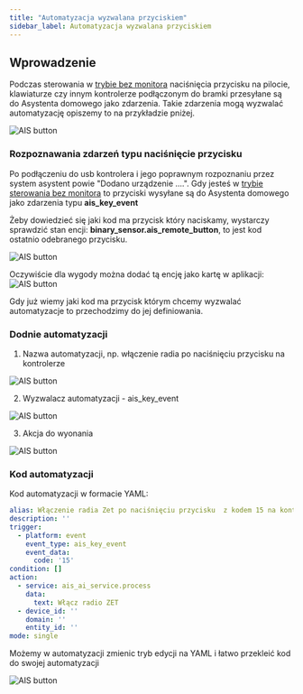 ```yaml
---
title: "Automatyzacja wyzwalana przyciskiem"
sidebar_label: Automatyzacja wyzwalana przyciskiem
---
```


## Wprowadzenie

Podczas sterowania w [trybie bez monitora](ais_bramka_first_run#sterowanie-bez-monitora) naciśnięcia przycisku na pilocie, klawiaturze czy innym kontrolerze podłączonym do bramki przesyłane są do Asystenta domowego jako zdarzenia.
Takie zdarzenia mogą wyzwalać automatyzację opiszemy to na przykładzie pniżej.

![AIS button](/img/en/bramka/ais_remote_key_events.jpg)

### Rozpoznawania zdarzeń typu naciśnięcie przycisku

Po podłączeniu do usb kontrolera i jego poprawnym rozpoznaniu przez system asystent powie "Dodano urządzenie ....". 
Gdy jesteś w [trybie sterowania bez monitora](ais_bramka_first_run#sterowanie-bez-monitora) to przyciski wysyłane są do Asystenta domowego jako zdarzenia typu **ais_key_event**

Żeby dowiedzieć się jaki kod ma przycisk który naciskamy, wystarczy sprawdzić stan encji: **binary_sensor.ais_remote_button**, to jest kod ostatnio odebranego przycisku.

![AIS button](/img/en/bramka/ais_remote_key_events_1.png)

Oczywiście dla wygody można dodać tą encję jako kartę w aplikacji:
![AIS button](/img/en/bramka/ais_remote_key_events_2.png)

Gdy już wiemy jaki kod ma przycisk którym chcemy wyzwalać automatyzacje to przechodzimy do jej definiowania.


### Dodnie automatyzacji

1. Nazwa automatyzacji, np. włączenie radia po naciśnięciu przycisku na kontrolerze

![AIS button](/img/en/bramka/ais_remote_key_events_3.png)



2. Wyzwalacz automatyzacji - ais_key_event 

![AIS button](/img/en/bramka/ais_remote_key_events_4.png)


3. Akcja do wyonania

![AIS button](/img/en/bramka/ais_remote_key_events_5.png)


### Kod automatyzacji

Kod automatyzacji w formacie YAML:

``` yaml
alias: Włączenie radia Zet po naciśnięciu przycisku  z kodem 15 na kontrolerze
description: ''
trigger:
  - platform: event
    event_type: ais_key_event
    event_data:
      code: '15'
condition: []
action:
  - service: ais_ai_service.process
    data:
      text: Włącz radio ZET
  - device_id: ''
    domain: ''
    entity_id: ''
mode: single
```

Możemy w automatyzacji zmienic tryb edycji na YAML i łatwo przekleić kod do swojej automatyzacji

![AIS button](/img/en/bramka/ais_remote_key_events_6.png)




